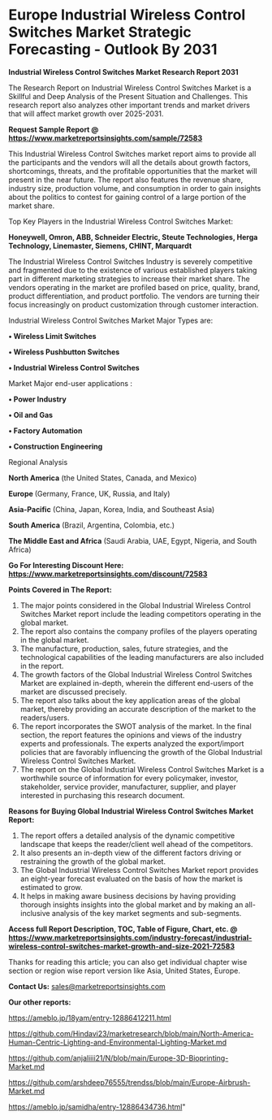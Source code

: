 # Europe Industrial Wireless Control Switches Market Strategic Forecasting - Outlook By 2031

<strong>Industrial Wireless Control Switches Market Research Report 2031</strong>

The Research Report on Industrial Wireless Control Switches Market is a Skillful and Deep Analysis of the Present Situation and Challenges. This research report also analyzes other important trends and market drivers that will affect market growth over 2025-2031.

<strong>Request Sample Report @ <a href=https://www.marketreportsinsights.com/sample/72583>https://www.marketreportsinsights.com/sample/72583</a></strong>

This Industrial Wireless Control Switches market report aims to provide all the participants and the vendors will all the details about growth factors, shortcomings, threats, and the profitable opportunities that the market will present in the near future. The report also features the revenue share, industry size, production volume, and consumption in order to gain insights about the politics to contest for gaining control of a large portion of the market share.

Top Key Players in the Industrial Wireless Control Switches Market:

<strong>Honeywell, Omron, ABB, Schneider Electric, Steute Technologies, Herga Technology, Linemaster, Siemens, CHINT, Marquardt</strong>

The Industrial Wireless Control Switches Industry is severely competitive and fragmented due to the existence of various established players taking part in different marketing strategies to increase their market share. The vendors operating in the market are profiled based on price, quality, brand, product differentiation, and product portfolio. The vendors are turning their focus increasingly on product customization through customer interaction.

Industrial Wireless Control Switches Market Major Types are:

<strong>• Wireless Limit Switches

• Wireless Pushbutton Switches

• Industrial Wireless Control Switches</strong>

Market Major end-user applications :

<strong>• Power Industry

• Oil and Gas

• Factory Automation

• Construction Engineering</strong>

Regional Analysis

</u><strong><b>North America</b></strong> (the United States, Canada, and Mexico)

<strong><b>Europe </b></strong>(Germany, France, UK, Russia, and Italy)

<strong><b>Asia-Pacific</b></strong> (China, Japan, Korea, India, and Southeast Asia)

<strong><b>South America</b></strong> (Brazil, Argentina, Colombia, etc.)

<strong><b>The Middle East and Africa</b></strong> (Saudi Arabia, UAE, Egypt, Nigeria, and South Africa)

<strong>Go For Interesting Discount Here: <a href=https://www.marketreportsinsights.com/discount/72583>https://www.marketreportsinsights.com/discount/72583</a></strong>

<strong>Points Covered in The Report:</strong>
<ol>
  <li>The major points considered in the Global Industrial Wireless Control Switches Market report include the leading competitors operating in the global market.</li>
  <li>The report also contains the company profiles of the players operating in the global market.</li>
  <li>The manufacture, production, sales, future strategies, and the technological capabilities of the leading manufacturers are also included in the report.</li>
  <li>The growth factors of the Global Industrial Wireless Control Switches Market are explained in-depth, wherein the different end-users of the market are discussed precisely.</li>
  <li>The report also talks about the key application areas of the global market, thereby providing an accurate description of the market to the readers/users.</li>
  <li>The report incorporates the SWOT analysis of the market. In the final section, the report features the opinions and views of the industry experts and professionals. The experts analyzed the export/import policies that are favorably influencing the growth of the Global Industrial Wireless Control Switches Market.</li>
  <li>The report on the Global Industrial Wireless Control Switches Market is a worthwhile source of information for every policymaker, investor, stakeholder, service provider, manufacturer, supplier, and player interested in purchasing this research document.</li>
</ol>
<strong>Reasons for Buying Global Industrial Wireless Control Switches Market Report:</strong>

<ol>
  <li>The report offers a detailed analysis of the dynamic competitive landscape that keeps the reader/client well ahead of the competitors.</li>
  <li>It also presents an in-depth view of the different factors driving or restraining the growth of the global market.</li>
  <li>The Global Industrial Wireless Control Switches Market report provides an eight-year forecast evaluated on the basis of how the market is estimated to grow.</li>
  <li>It helps in making aware business decisions by having providing thorough insights insights into the global market and by making an all-inclusive analysis of the key market segments and sub-segments.</li>
</ol>
<strong>Access full Report Description, TOC, Table of Figure, Chart, etc. @ <a href=https://www.marketreportsinsights.com/industry-forecast/industrial-wireless-control-switches-market-growth-and-size-2021-72583>https://www.marketreportsinsights.com/industry-forecast/industrial-wireless-control-switches-market-growth-and-size-2021-72583</a></strong>


Thanks for reading this article; you can also get individual chapter wise section or region wise report version like Asia, United States, Europe.

<strong>Contact Us:</strong>
sales@marketreportsinsights.com

<strong>Our other reports:</strong>

<a href=https://ameblo.jp/18yam/entry-12886412211.html>https://ameblo.jp/18yam/entry-12886412211.html</a>

<a href=https://github.com/Hindavi23/marketresearch/blob/main/North-America-Human-Centric-Lighting-and-Environmental-Lighting-Market.md>https://github.com/Hindavi23/marketresearch/blob/main/North-America-Human-Centric-Lighting-and-Environmental-Lighting-Market.md</a>

<a href=https://github.com/anjaliiii21/N/blob/main/Europe-3D-Bioprinting-Market.md>https://github.com/anjaliiii21/N/blob/main/Europe-3D-Bioprinting-Market.md</a>

<a href=https://github.com/arshdeep76555/trendss/blob/main/Europe-Airbrush-Market.md>https://github.com/arshdeep76555/trendss/blob/main/Europe-Airbrush-Market.md</a>

<a href=https://ameblo.jp/samidha/entry-12886434736.html>https://ameblo.jp/samidha/entry-12886434736.html</a>"
